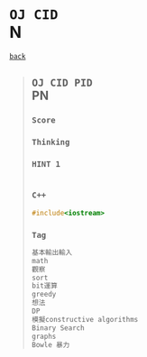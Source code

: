 <link id="style_css" rel="stylesheet" type="text/css" href="/OJ_ans/style.css">

# `OJ CID`<br>N
[`back`](../)

> ## `OJ CID PID`<br>PN
> ### `Score`
> ### `Thinking`
> ### `HINT 1`
> ```txt
> ```
> ### `C++`
> ```c++
> #include<iostream>
> ```
> ### `Tag`  
> ```txt
> 基本輸出輸入
> math
> 觀察
> sort
> bit運算
> greedy
> 想法
> DP
> 模擬constructive algorithms
> Binary Search
> graphs
> Bowle 暴力
> ```



